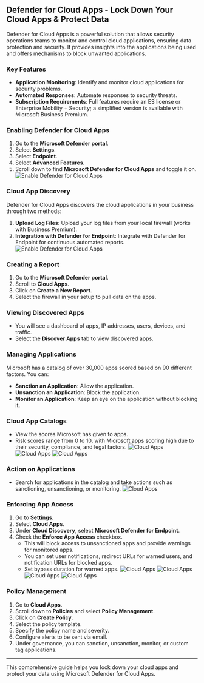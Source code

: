 ## Defender for Cloud Apps - Lock Down Your Cloud Apps & Protect Data

Defender for Cloud Apps is a powerful solution that allows security operations teams to monitor and control cloud applications, ensuring data protection and security. It provides insights into the applications being used and offers mechanisms to block unwanted applications. 

### Key Features
- **Application Monitoring**: Identify and monitor cloud applications for security problems.
- **Automated Responses**: Automate responses to security threats.
- **Subscription Requirements**: Full features require an ES license or Enterprise Mobility + Security; a simplified version is available with Microsoft Business Premium.

### Enabling Defender for Cloud Apps
1. Go to the **Microsoft Defender portal**.
2. Select **Settings**.
3. Select **Endpoint**.
4. Select **Advanced Features**.
5. Scroll down to find **Microsoft Defender for Cloud Apps** and toggle it on.
![Enable Defender for Cloud Apps](https://github.com/StephenOwusuB/Implementing-Microsoft-Defender-for-Enterprise-Security/blob/main/images/cloud%20app/MDE%20onboard%20165.png)
### Cloud App Discovery
Defender for Cloud Apps discovers the cloud applications in your business through two methods:
1. **Upload Log Files**: Upload your log files from your local firewall (works with Business Premium).
2. **Integration with Defender for Endpoint**: Integrate with Defender for Endpoint for continuous automated reports.
![Enable Defender for Cloud Apps](https://github.com/StephenOwusuB/Implementing-Microsoft-Defender-for-Enterprise-Security/blob/main/images/cloud%20app/MDE%20onboard%20164.png)
### Creating a Report
1. Go to the **Microsoft Defender portal**.
2. Scroll to **Cloud Apps**.
3. Click on **Create a New Report**.
4. Select the firewall in your setup to pull data on the apps.

### Viewing Discovered Apps
- You will see a dashboard of apps, IP addresses, users, devices, and traffic.
- Select the **Discover Apps** tab to view discovered apps.

### Managing Applications
Microsoft has a catalog of over 30,000 apps scored based on 90 different factors. You can:
- **Sanction an Application**: Allow the application.
- **Unsanction an Application**: Block the application.
- **Monitor an Application**: Keep an eye on the application without blocking it.

### Cloud App Catalogs
- View the scores Microsoft has given to apps.
- Risk scores range from 0 to 10, with Microsoft apps scoring high due to their security, compliance, and legal factors.
![Cloud Apps](https://github.com/StephenOwusuB/Implementing-Microsoft-Defender-for-Enterprise-Security/blob/main/images/cloud%20app/MDE%20onboard%20164.png)
![Cloud Apps](https://github.com/StephenOwusuB/Implementing-Microsoft-Defender-for-Enterprise-Security/blob/main/images/cloud%20app/MDE%20onboard%20166.png)
![Cloud Apps](https://github.com/StephenOwusuB/Implementing-Microsoft-Defender-for-Enterprise-Security/blob/main/images/cloud%20app/MDE%20onboard%20167.png)
### Action on Applications
- Search for applications in the catalog and take actions such as sanctioning, unsanctioning, or monitoring.
![Cloud Apps](https://github.com/StephenOwusuB/Implementing-Microsoft-Defender-for-Enterprise-Security/blob/main/images/cloud%20app/MDE%20onboard%20169.png)


### Enforcing App Access
1. Go to **Settings**.
2. Select **Cloud Apps**.
3. Under **Cloud Discovery**, select **Microsoft Defender for Endpoint**.
4. Check the **Enforce App Access** checkbox.
   - This will block access to unsanctioned apps and provide warnings for monitored apps.
   - You can set user notifications, redirect URLs for warned users, and notification URLs for blocked apps.
   - Set bypass duration for warned apps.
![Cloud Apps](https://github.com/StephenOwusuB/Implementing-Microsoft-Defender-for-Enterprise-Security/blob/main/images/cloud%20app/MDE%20onboard%20170.png)
![Cloud Apps](https://github.com/StephenOwusuB/Implementing-Microsoft-Defender-for-Enterprise-Security/blob/main/images/cloud%20app/MDE%20onboard%20171.png)
![Cloud Apps](https://github.com/StephenOwusuB/Implementing-Microsoft-Defender-for-Enterprise-Security/blob/main/images/cloud%20app/MDE%20onboard%20172.png)
![Cloud Apps](https://github.com/StephenOwusuB/Implementing-Microsoft-Defender-for-Enterprise-Security/blob/main/images/cloud%20app/MDE%20onboard%20172.png)

### Policy Management
1. Go to **Cloud Apps**.
2. Scroll down to **Policies** and select **Policy Management**.
3. Click on **Create Policy**.
4. Select the policy template.
5. Specify the policy name and severity.
6. Configure alerts to be sent via email.
7. Under governance, you can sanction, unsanction, monitor, or custom tag applications.

---

This comprehensive guide helps you lock down your cloud apps and protect your data using Microsoft Defender for Cloud Apps.
